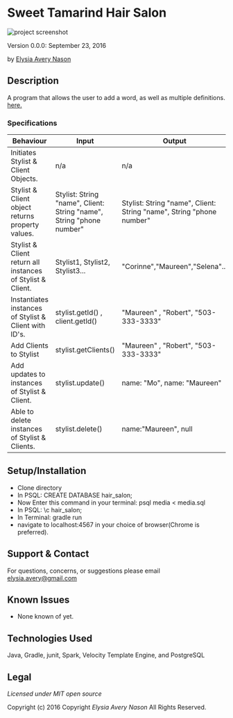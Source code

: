 # Sweet Tamarind Hair Salon
![project screenshot](/screenshot.png)

Version 0.0.0: September 23, 2016

by [Elysia Avery Nason](https://github.com/elysiaavery)

## Description
A program that allows the user to add a word, as well as multiple definitions. [here.](https://elysiaavery.github.io/hair-salon/)

### Specifications
| Behaviour                                                  | Input                                                                | Output                                                               |
|------------------------------------------------------------|----------------------------------------------------------------------|----------------------------------------------------------------------|
| Initiates Stylist & Client Objects.                        | n/a                                                                  | n/a                                                                  |
| Stylist & Client object returns property values.           | Stylist: String "name", Client: String "name", String "phone number" | Stylist: String "name", Client: String "name", String "phone number" |
| Stylist & Client return all instances of Stylist & Client. | Stylist1, Stylist2, Stylist3...                                      | "Corinne","Maureen","Selena"...                                      |
| Instantiates instances of Stylist & Client with ID's.      | stylist.getId() , client.getId()                                     | "Maureen" , "Robert", "503-333-3333"                                 |
| Add Clients to Stylist                                     | stylist.getClients()                                                 | "Maureen" , "Robert", "503-333-3333"                                 |
| Add updates to instances of Stylist & Client.              | stylist.update()                                                     | name: "Mo", name: "Maureen"                                          |
| Able to delete instances of Stylist & Clients.             | stylist.delete()                                                     | name:"Maureen", null                                                 |


## Setup/Installation
* Clone directory
* In PSQL: CREATE DATABASE hair_salon;
* Now Enter this command in your terminal: psql media < media.sql
* In PSQL: \c hair_salon;
* In Terminal: gradle run
* navigate to localhost:4567 in your choice of browser(Chrome is preferred).

## Support & Contact
For questions, concerns, or suggestions please email elysia.avery@gmail.com

## Known Issues
* None known of yet.

## Technologies Used
Java, Gradle, junit, Spark, Velocity Template Engine, and PostgreSQL

## Legal
*Licensed under MIT open source*

Copyright (c) 2016 Copyright _Elysia Avery Nason_ All Rights Reserved.
